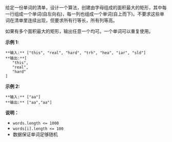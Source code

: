 给定一份单词的清单，设计一个算法，创建由字母组成的面积最大的矩形，其中每一行组成一个单词(自左向右)，每一列也组成一个单词(自上而下)。不要求这些单词在清单里连续出现，但要求所有行等长，所有列等高。

如果有多个面积最大的矩形，输出任意一个均可。一个单词可以重复使用。

**示例 1:**

    
    
    **输入:** ["this", "real", "hard", "trh", "hea", "iar", "sld"]
    **输出:**[
       "this",
       "real",
       "hard"
    ]

**示例 2:**

    
    
    **输入:** ["aa"]
    **输出:** ["aa","aa"]

**说明：**

  * `words.length <= 1000`
  * `words[i].length <= 100`
  * 数据保证单词足够随机

